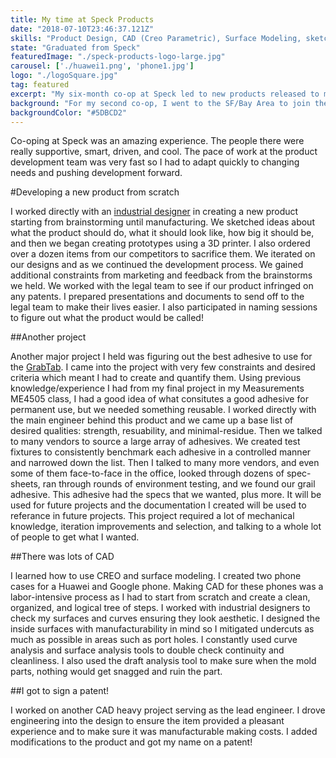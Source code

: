 ```yaml
---
title: My time at Speck Products
date: "2018-07-10T23:46:37.121Z"
skills: "Product Design, CAD (Creo Parametric), Surface Modeling, sketching, sourcing, talking to vendors"
state: "Graduated from Speck"
featuredImage: "./speck-products-logo-large.jpg"
carousel: ['./huawei1.png', 'phone1.jpg']
logo: "./logoSquare.jpg"
tag: featured
excerpt: "My six-month co-op at Speck led to new products released to market, and a patent under my name."
background: "For my second co-op, I went to the SF/Bay Area to join the Speck team"
backgroundColor: "#5DBCD2"
---
```


Co-oping at Speck was an amazing experience. The people there were really supportive, smart, driven, and cool. The pace of work at the product development team was very fast so I had to adapt quickly to changing needs and pushing development forward.

#Developing a new product from scratch

I worked directly with an [industrial designer](https://www.instagram.com/sketchypat/) in creating a new product starting from brainstorming until manufacturing. We sketched ideas about what the product should do, what it should look like, how big it should be, and then we began creating prototypes using a 3D printer. I also ordered over a dozen items from our competitors to sacrifice them. We iterated on our designs and as we continued the development process. We gained additional constraints from marketing and feedback from the brainstorms we held. We worked with the legal team to see if our product infringed on any patents. I prepared presentations and documents to send off to the legal team to make their lives easier. I also participated in naming sessions to figure out what the product would be called!

##Another project

Another major project I held was figuring out the best adhesive to use for the [GrabTab](https://www.speckproducts.com/accessories/grabtab/SPK-GTAB.html?ranMID=40350&ranEAID=a1LgFw09t88&ranSiteID=a1LgFw09t88-H235_oQ__a_QrXcD3mWy9g&utm_source=2126220&utm_medium=Linkshare&siteID=a1LgFw09t88-H235_oQ__a_QrXcD3mWy9g). I came into the project with very few constraints and desired criteria which meant I had to create and quantify them. Using previous knowledge/experience I had from my final project in my Measurements ME4505 class, I had a good idea of what consitutes a good adhesive for permanent use, but we needed something reusable. I worked directly with the main engineer behind this product and we came up a base list of desired qualities: strength, resuability, and minimal-residue. Then we talked to many vendors to source a large array of adhesives. We created test fixtures to consistently benchmark each adhesive in a controlled manner and narrowed down the list. Then I talked to many more vendors, and even some of them face-to-face in the office, looked through dozens of spec-sheets, ran through rounds of environment testing, and we found our grail adhesive. This adhesive had the specs that we wanted, plus more. It will be used for future projects and the documentation I created will be used to referance in future projects. This project required a lot of mechanical knowledge, iteration improvements and selection, and talking to a whole lot of people to get what I wanted.

##There was lots of CAD

I learned how to use CREO and surface modeling. I created two phone cases for a Huawei and Google phone. Making CAD for these phones was a labor-intensive process as I had to start from scratch and create a clean, organized, and logical tree of steps. I worked with industrial designers to check my surfaces and curves ensuring they look aesthetic. I designed the inside surfaces with manufacturability in mind so I mitigated undercuts as much as possible in areas such as port holes. I constantly used curve analysis and surface analysis tools to double check continuity and cleanliness. I also used the draft analysis tool to make sure when the mold parts, nothing would get snagged and ruin the part. 

##I got to sign a patent!

I worked on another CAD heavy project serving as the lead engineer. I drove engineering into the design to ensure the item provided a pleasant experience and to make sure it was manufacturable making costs. I added modifications to the product and got my name on a patent!
